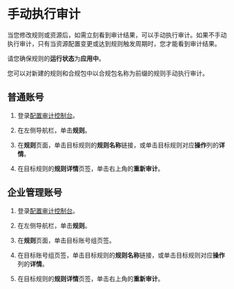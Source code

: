 # 手动执行审计

当您修改规则或资源后，如需立刻看到审计结果，可以手动执行审计。如果不手动执行审计，只有当资源配置变更或达到规则触发周期时，您才能看到审计结果。

请您确保规则的**运行状态**为**应用中**。

您可以对新建的规则和合规包中以合规包名称为前缀的规则手动执行审计。

## 普通账号

1.  登录[配置审计控制台](https://config.console.aliyun.com)。

2.  在左侧导航栏，单击**规则**。

3.  在**规则**页面，单击目标规则的**规则名称**链接，或单击目标规则对应**操作**列的**详情**。

4.  在目标规则的**规则详情**页签，单击右上角的**重新审计**。


## 企业管理账号

1.  登录[配置审计控制台](https://config.console.aliyun.com)。

2.  在左侧导航栏，单击**规则**。

3.  在**规则**页面，单击目标账号组页签。

4.  在目标账号组页签，单击目标规则的**规则名称**链接，或单击目标规则对应**操作**列的**详情**。

5.  在目标规则的**规则详情**页签，单击右上角的**重新审计**。


